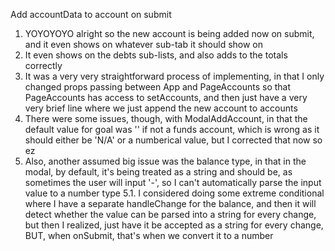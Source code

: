 Add accountData to account on submit
1. YOYOYOYO alright so the new account is being added now on submit, and it even shows on whatever sub-tab it should show on
2. It even shows on the debts sub-lists, and also adds to the totals correctly
3. It was a very very straightforward process of implementing, in that I only changed props passing between App and PageAccounts so that PageAccounts has access to setAccounts, and then just have a very very brief line where we just append the new account to accounts
4. There were some issues, though, with ModalAddAccount, in that the default value for goal was '' if not a funds account, which is wrong as it should either be 'N/A' or a numberical value, but I corrected that now so ez
5. Also, another assumed big issue was the balance type, in that in the modal, by default, it's being treated as a string and should be, as sometimes the user will input '-', so I can't automatically parse the input value to a number type
  5.1. I considered doing some extreme conditional where I have a separate handleChange for the balance, and then it will detect whether the value can be parsed into a string for every change, but then I realized, just have it be accepted as a string for every change, BUT, when onSubmit, that's when we convert it to a number